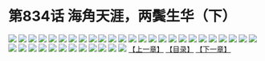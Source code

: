 # 第834话 海角天涯，两鬓生华（下）
![](https://mhpic.xiaomingtaiji.net/comic/D/斗破苍穹/第834话F1_262531/1.jpg-zymk.middle.webp)
![](https://mhpic.xiaomingtaiji.net/comic/D/斗破苍穹/第834话F1_262531/2.jpg-zymk.middle.webp)
![](https://mhpic.xiaomingtaiji.net/comic/D/斗破苍穹/第834话F1_262531/3.jpg-zymk.middle.webp)
![](https://mhpic.xiaomingtaiji.net/comic/D/斗破苍穹/第834话F1_262531/4.jpg-zymk.middle.webp)
![](https://mhpic.xiaomingtaiji.net/comic/D/斗破苍穹/第834话F1_262531/5.jpg-zymk.middle.webp)
![](https://mhpic.xiaomingtaiji.net/comic/D/斗破苍穹/第834话F1_262531/6.jpg-zymk.middle.webp)
![](https://mhpic.xiaomingtaiji.net/comic/D/斗破苍穹/第834话F1_262531/7.jpg-zymk.middle.webp)
![](https://mhpic.xiaomingtaiji.net/comic/D/斗破苍穹/第834话F1_262531/8.jpg-zymk.middle.webp)
![](https://mhpic.xiaomingtaiji.net/comic/D/斗破苍穹/第834话F1_262531/9.jpg-zymk.middle.webp)
![](https://mhpic.xiaomingtaiji.net/comic/D/斗破苍穹/第834话F1_262531/10.jpg-zymk.middle.webp)
![](https://mhpic.xiaomingtaiji.net/comic/D/斗破苍穹/第834话F1_262531/11.jpg-zymk.middle.webp)
![](https://mhpic.xiaomingtaiji.net/comic/D/斗破苍穹/第834话F1_262531/12.jpg-zymk.middle.webp)
![](https://mhpic.xiaomingtaiji.net/comic/D/斗破苍穹/第834话F1_262531/13.jpg-zymk.middle.webp)
![](https://mhpic.xiaomingtaiji.net/comic/D/斗破苍穹/第834话F1_262531/14.jpg-zymk.middle.webp)
![](https://mhpic.xiaomingtaiji.net/comic/D/斗破苍穹/第834话F1_262531/15.jpg-zymk.middle.webp)
![](https://mhpic.xiaomingtaiji.net/comic/D/斗破苍穹/第834话F1_262531/16.jpg-zymk.middle.webp)
![](https://mhpic.xiaomingtaiji.net/comic/D/斗破苍穹/第834话F1_262531/17.jpg-zymk.middle.webp)
![](https://mhpic.xiaomingtaiji.net/comic/D/斗破苍穹/第834话F1_262531/18.jpg-zymk.middle.webp)
![](https://mhpic.xiaomingtaiji.net/comic/D/斗破苍穹/第834话F1_262531/19.jpg-zymk.middle.webp)
![](https://mhpic.xiaomingtaiji.net/comic/D/斗破苍穹/第834话F1_262531/20.jpg-zymk.middle.webp)
![](https://mhpic.xiaomingtaiji.net/comic/D/斗破苍穹/第834话F1_262531/21.jpg-zymk.middle.webp)
![](https://mhpic.xiaomingtaiji.net/comic/D/斗破苍穹/第834话F1_262531/22.jpg-zymk.middle.webp)
![](https://mhpic.xiaomingtaiji.net/comic/D/斗破苍穹/第834话F1_262531/23.jpg-zymk.middle.webp)
![](https://mhpic.xiaomingtaiji.net/comic/D/斗破苍穹/第834话F1_262531/24.jpg-zymk.middle.webp)
![](https://mhpic.xiaomingtaiji.net/comic/D/斗破苍穹/第834话F1_262531/25.jpg-zymk.middle.webp)
![](https://mhpic.xiaomingtaiji.net/comic/D/斗破苍穹/第834话F1_262531/26.jpg-zymk.middle.webp)
![](https://mhpic.xiaomingtaiji.net/comic/D/斗破苍穹/第834话F1_262531/27.jpg-zymk.middle.webp)
![](https://mhpic.xiaomingtaiji.net/comic/D/斗破苍穹/第834话F1_262531/28.jpg-zymk.middle.webp)
![](https://mhpic.xiaomingtaiji.net/comic/D/斗破苍穹/第834话F1_262531/29.jpg-zymk.middle.webp)
![](https://mhpic.xiaomingtaiji.net/comic/D/斗破苍穹/第834话F1_262531/30.jpg-zymk.middle.webp)
![](https://mhpic.xiaomingtaiji.net/comic/D/斗破苍穹/第834话F1_262531/31.jpg-zymk.middle.webp)
![](https://mhpic.xiaomingtaiji.net/comic/D/斗破苍穹/第834话F1_262531/32.jpg-zymk.middle.webp)
![](https://mhpic.xiaomingtaiji.net/comic/D/斗破苍穹/第834话F1_262531/33.jpg-zymk.middle.webp)
![](https://mhpic.xiaomingtaiji.net/comic/D/斗破苍穹/第834话F1_262531/34.jpg-zymk.middle.webp)
![](https://mhpic.xiaomingtaiji.net/comic/D/斗破苍穹/第834话F1_262531/35.jpg-zymk.middle.webp)
![](https://mhpic.xiaomingtaiji.net/comic/D/斗破苍穹/第834话F1_262531/36.jpg-zymk.middle.webp)
![](https://mhpic.xiaomingtaiji.net/comic/D/斗破苍穹/第834话F1_262531/37.jpg-zymk.middle.webp)
[【上一章】](./837.md)
[【目录】](./README.md)
[【下一章】](./839.md)
